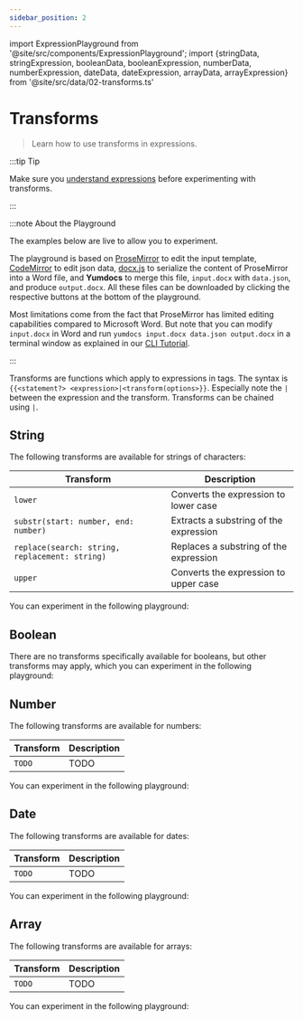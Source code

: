 ```yaml
---
sidebar_position: 2
---
```


import ExpressionPlayground from '@site/src/components/ExpressionPlayground';
import {stringData, stringExpression, booleanData, booleanExpression, numberData, numberExpression, dateData, dateExpression, arrayData, arrayExpression} from '@site/src/data/02-transforms.ts'

# Transforms

> Learn how to use transforms in expressions.

:::tip Tip

Make sure you [understand expressions](./01-expressions.md) before experimenting with transforms.

:::

:::note About the Playground

The examples below are live to allow you to experiment.

The playground is based on [ProseMirror](https://prosemirror.net/) to edit the input template,
[CodeMirror](https://codemirror.net/) to edit json data,
[docx.js](https://docx.js.org/) to serialize the content of ProseMirror into a Word file,
and **Yumdocs** to merge this file, `input.docx` with `data.json`, and produce `output.docx`.
All these files can be downloaded by clicking the respective buttons at the bottom of the playground.

Most limitations come from the fact that ProseMirror has limited editing capabilities compared to Microsoft Word.
But note that you can modify `input.docx` in Word and run `yumdocs input.docx data.json output.docx` in a terminal window as explained in our [CLI Tutorial](../tutorials/04-cli-tutorial.md).

:::

Transforms are functions which apply to expressions in tags. The syntax is `{{<statement?> <expression>|<transform(options>}}`.
Especially note the `|` between the expression and the transform. Transforms can be chained using `|`.

## String

The following transforms are available for strings of characters:

| Transform                                      | Description                            |
|------------------------------------------------|----------------------------------------|
| `lower`                                        | Converts the expression to lower case  |
| `substr(start: number, end: number)`           | Extracts a substring of the expression |
| `replace(search: string, replacement: string)` | Replaces a substring of the expression |
| `upper`                                        | Converts the expression to upper case  |

You can experiment in the following playground:

<ExpressionPlayground data={stringData} expression={stringExpression} height="260px"></ExpressionPlayground>

## Boolean

There are no transforms specifically available for booleans, but other transforms may apply, which you can experiment in the following playground:

<ExpressionPlayground data={booleanData} expression={booleanExpression} height="80px"></ExpressionPlayground>

## Number

The following transforms are available for numbers:

| Transform                                  | Description                            |
|--------------------------------------------|----------------------------------------|
| `TODO`                                     | TODO                                   |

You can experiment in the following playground:

<ExpressionPlayground data={numberData} expression={numberExpression} height="260px"></ExpressionPlayground>

## Date

The following transforms are available for dates:

| Transform                                  | Description                            |
|--------------------------------------------|----------------------------------------|
| `TODO`                                     | TODO                                   |

You can experiment in the following playground:

<ExpressionPlayground data={dateData} expression={dateExpression} height="260px"></ExpressionPlayground>

## Array

The following transforms are available for arrays:

| Transform                                  | Description                            |
|--------------------------------------------|----------------------------------------|
| `TODO`                                     | TODO                                   |

You can experiment in the following playground:

<ExpressionPlayground data={arrayData} expression={arrayExpression} height="260px"></ExpressionPlayground>